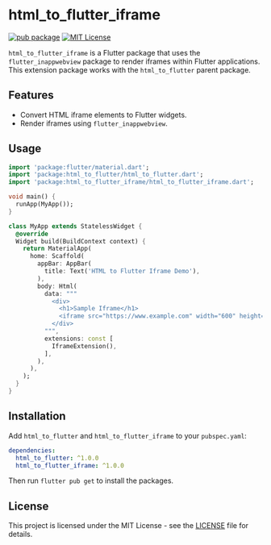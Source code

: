 # html_to_flutter_iframe

[![pub package](https://img.shields.io/pub/v/html_to_flutter_iframe.svg)](https://pub.dev/packages/html_to_flutter_iframe)
[![MIT License](https://img.shields.io/badge/license-MIT-blue.svg?style=flat)](https://github.com/devaryakjha/html_to_flutter_iframe/blob/master/LICENSE)

`html_to_flutter_iframe` is a Flutter package that uses the `flutter_inappwebview` package to render iframes within Flutter applications. This extension package works with the `html_to_flutter` parent package.

## Features

- Convert HTML iframe elements to Flutter widgets.
- Render iframes using `flutter_inappwebview`.

## Usage

```dart
import 'package:flutter/material.dart';
import 'package:html_to_flutter/html_to_flutter.dart';
import 'package:html_to_flutter_iframe/html_to_flutter_iframe.dart';

void main() {
  runApp(MyApp());
}

class MyApp extends StatelessWidget {
  @override
  Widget build(BuildContext context) {
    return MaterialApp(
      home: Scaffold(
        appBar: AppBar(
          title: Text('HTML to Flutter Iframe Demo'),
        ),
        body: Html(
          data: """
            <div>
              <h1>Sample Iframe</h1>
              <iframe src="https://www.example.com" width="600" height="400"></iframe>
            </div>
          """,
          extensions: const [
            IframeExtension(),
          ],
        ),
      ),
    );
  }
}
```

## Installation

Add `html_to_flutter` and `html_to_flutter_iframe` to your `pubspec.yaml`:

```yaml
dependencies:
  html_to_flutter: ^1.0.0
  html_to_flutter_iframe: ^1.0.0
```

Then run `flutter pub get` to install the packages.

## License

This project is licensed under the MIT License - see the [LICENSE](https://github.com/devaryakjha/html_to_flutter_iframe/blob/master/LICENSE) file for details.
